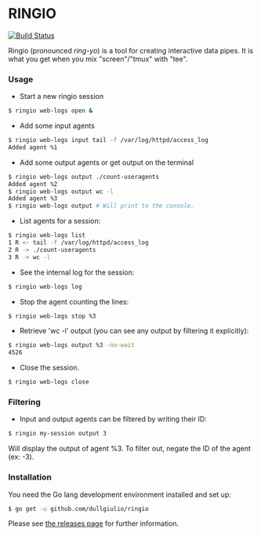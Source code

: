# RINGIO

[![Build Status](https://drone.io/github.com/dullgiulio/ringio/status.png)](https://drone.io/github.com/dullgiulio/ringio/latest)

Ringio (pronounced *ring-yo*) is a tool for creating interactive data pipes. It is what you get when you mix "screen"/"tmux" with "tee".

### Usage

  - Start a new ringio session
```bash
$ ringio web-logs open &
```
  - Add some input agents
```bash
$ ringio web-logs input tail -f /var/log/httpd/access_log
Added agent %1
```
  - Add some output agents or get output on the terminal
```bash
$ ringio web-logs output ./count-useragents
Added agent %2
$ ringio web-logs output wc -l
Added agent %3
$ ringio web-logs output # Will print to the console.
```
  - List agents for a session:
```bash
$ ringio web-logs list
1 R <- tail -f /var/log/httpd/access_log
2 R -> ./count-useragents
3 R -> wc -l
```
  - See the internal log for the session:
```bash
$ ringio web-logs log
```
  - Stop the agent counting the lines:
```bash
$ ringio web-logs stop %3
```
  - Retrieve 'wc -l' output (you can see any output by filtering it explicitly):
```bash
$ ringio web-logs output %3 -no-wait
4526
```
  - Close the session.
```bash
$ ringio web-logs close
```

### Filtering

 - Input and output agents can be filtered by writing their ID:
```bash
$ ringio my-session output 3
```
   Will display the output of agent %3. To filter out, negate the ID of the agent (ex: -3).

### Installation

You need the Go lang development environment installed and set up:

```bash
$ go get -u github.com/dullgiulio/ringio
```

Please see [the releases page](https://github.com/dullgiulio/ringio/releases) for further information.
